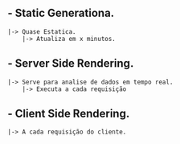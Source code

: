## - Static Generationa.
    |-> Quase Estatica.
        |-> Atualiza em x minutos.
## - Server Side Rendering.
    |-> Serve para analise de dados em tempo real.
        |-> Executa a cada requisição
## - Client Side Rendering.
    |-> A cada requisição do cliente.

